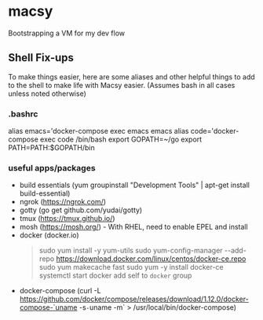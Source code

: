 # macsy
Bootstrapping a VM for my dev flow


## Shell Fix-ups

To make things easier, here are some aliases and other helpful things to add to the shell to make life with Macsy easier. (Assumes bash in all cases unless noted otherwise)


### .bashrc
alias emacs='docker-compose exec emacs emacs
alias code='docker-compose exec code /bin/bash
export GOPATH=~/go
export PATH=PATH:$GOPATH/bin

### useful apps/packages
- build essentials (yum groupinstall "Development Tools" | apt-get install build-essential)
- ngrok (https://ngrok.com/)
- gotty (go get github.com/yudai/gotty)
- tmux (https://tmux.github.io/)
- mosh (https://mosh.org/) - With RHEL, need to enable EPEL and install
- docker (docker.io)
  >sudo yum install -y yum-utils
  >sudo yum-config-manager --add-repo https://download.docker.com/linux/centos/docker-ce.repo
  >sudo yum makecache fast
  >sudo yum -y install docker-ce
  >systemctl start docker
  >add self to `docker` group
- docker-compose (curl -L https://github.com/docker/compose/releases/download/1.12.0/docker-compose-`uname -s`-`uname -m` > /usr/local/bin/docker-compose)